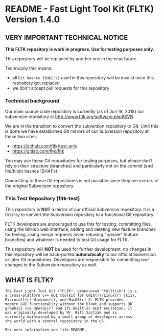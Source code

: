 # README - Fast Light Tool Kit (FLTK) Version 1.4.0

## VERY IMPORTANT TECHNICAL NOTICE

**This FLTK repository is work in progress. Use for testing purposes only.**

  This repository will be replaced by another one in the near future.

  Technically this means:

  * all `Git hashes (SHA1's)` used in this repository will be invalid
    once this repository got replaced
  * we don't accept pull requests for this repository


### Technical background

  Our main source code repository is currently (as of Jun 19, 2018) our
  subversion repository at http://www.fltk.org/software.php#SVN .

  We are in the transition to convert the subversion repository to Git.
  Until this is done we have established Git mirrors of our Subversion
  repository at these two sites:

  * https://github.com/fltk/test-only
  * https://gitlab.com/fltk/fltk

  You may use these Git repositories for testing purposes, but please
  don't rely on their structure (branches) and particularly not on the
  commit (and file/blob) hashes (SHA1's).

  Committing to these Git repositories is not possible since they are
  mirrors of the original Subversion repository.
  
### This Test Repository (fltk-test)

  This repository is **NOT** a mirror of our official Subversion repository.
  It is a first try to convert the Subversion repository to a functional
  Git repository.
 
  FLTK developers are encouraged to use this for testing, committing
  files, using the GitHub web interface, adding and deleting new feature
  branches for testing, using merge requests (even rebasing "private"
  feature branches) and whatever is needed to test Git usage for FLTK.
 
  This repository will **NOT** be used for further development, no
  changes in this repository will be back-ported **automatically**
  to our official Subversion or later Git repositories. Developers
  are responsible for committing *_real_* changes to the Subversion
  repository as well.


## WHAT IS FLTK?

    The Fast Light Tool Kit ("FLTK", pronounced "fulltick") is a
    a cross-platform C++ GUI toolkit for UNIX(r)/Linux(r) (X11),
    Microsoft(r) Windows(r), and MacOS(r) X. FLTK provides
    modern GUI functionality without the bloat and supports 3D
    graphics via OpenGL(r) and its built-in GLUT emulation. It
    was originally developed by Mr. Bill Spitzak and is
    currently maintained by a small group of developers across
    the world with a central repository in the US.

    For more information see file README.
